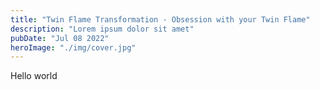 ```yaml
---
title: "Twin Flame Transformation - Obsession with your Twin Flame"
description: "Lorem ipsum dolor sit amet"
pubDate: "Jul 08 2022"
heroImage: "./img/cover.jpg"
---
```

Hello world
